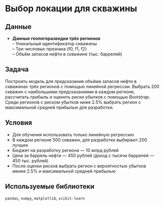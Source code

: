# Выбор локации для скважины

## Данные

- **Данные геологоразведки трёх регионов**  
  – Уникальный идентификатор скважины  
  – Три числовых признака (f0, f1, f2)  
  – Объём запасов нефти в скважине (тыс. баррелей)  

## Задача

Построить модель для предсказания объёма запасов нефти в скважинах трёх регионов с помощью линейной регрессии. Выбрать 200 скважин с наибольшими предсказаниями в каждом регионе, рассчитать прибыль и оценить риски убытков с помощью Bootstrap. Среди регионов с риском убытков ниже 2.5% выбрать регион с максимальной средней прибылью для разработки.

## Условия

- Для обучения использовать только линейную регрессию  
- В каждом регионе 500 скважин, для разработки выбирают 200 лучших  
- Бюджет на разработку региона — 10 млрд рублей  
- Цена за баррель нефти — 450 рублей (доход с тысячи баррелей — 450 тыс. рублей)  
- После оценки рисков выбрать регион с вероятностью убытков менее 2.5% и максимальной средней прибылью  

## Используемые библиотеки

`pandas`, `numpy`, `matplotlib`, `scikit-learn`
